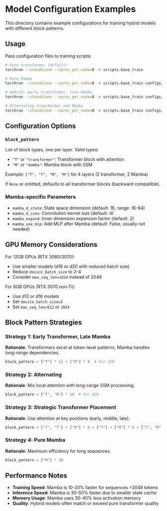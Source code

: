# Model Configuration Examples

This directory contains example configurations for training hybrid models with different block patterns.

## Usage

Pass configuration files to training scripts:

```bash
# Pure transformer (default)
torchrun --standalone --nproc_per_node=8 -m scripts.base_train

# Pure Mamba
torchrun --standalone --nproc_per_node=8 -m scripts.base_train configs/mamba_d20.py

# Hybrid: early transformer, late Mamba
torchrun --standalone --nproc_per_node=8 -m scripts.base_train configs/hybrid_early_t_late_m_d20.py

# Alternating transformer and Mamba
torchrun --standalone --nproc_per_node=8 -m scripts.base_train configs/hybrid_alternating_d20.py
```

## Configuration Options

### `block_pattern`
List of block types, one per layer. Valid types:
- `"T"` or `"transformer"`: Transformer block with attention
- `"M"` or `"mamba"`: Mamba block with SSM

Example: `["T", "T", "M", "M"]` for 4 layers (2 transformer, 2 Mamba)

If `None` or omitted, defaults to all transformer blocks (backward compatible).

### Mamba-specific Parameters

- `mamba_d_state`: State space dimension (default: 16, range: 16-64)
- `mamba_d_conv`: Convolution kernel size (default: 4)
- `mamba_expand`: Inner dimension expansion factor (default: 2)
- `mamba_use_mlp`: Add MLP after Mamba (default: False, usually not needed)

## GPU Memory Considerations

For 12GB GPUs (RTX 3060/3070):
- Use smaller models (d16 or d20 with reduced batch size)
- Reduce `device_batch_size` to 2-4
- Consider `max_seq_len=1024` instead of 2048

For 8GB GPUs (RTX 3070 non-Ti):
- Use d12 or d16 models
- Set `device_batch_size=2`
- Set `max_seq_len=512` or `1024`

## Block Pattern Strategies

### Strategy 1: Early Transformer, Late Mamba
**Rationale**: Transformers excel at token-level patterns, Mamba handles long-range dependencies.
```python
block_pattern = ["T"] * 12 + ["M"] * 8  # For d20
```

### Strategy 2: Alternating
**Rationale**: Mix local attention with long-range SSM processing.
```python
block_pattern = ["T", "M"] * 10  # For d20
```

### Strategy 3: Strategic Transformer Placement
**Rationale**: Use attention at key positions (early, middle, late).
```python
block_pattern = ["T", "T"] + ["M"] * 6 + ["T"] + ["M"] * 6 + ["T", "M", "T", "T"]
```

### Strategy 4: Pure Mamba
**Rationale**: Maximum efficiency for long sequences.
```python
block_pattern = ["M"] * 20
```

## Performance Notes

- **Training Speed**: Mamba is 10-20% faster for sequences >2048 tokens
- **Inference Speed**: Mamba is 30-50% faster due to smaller state cache
- **Memory Usage**: Mamba uses 30-40% less activation memory
- **Quality**: Hybrid models often match or exceed pure transformer quality

